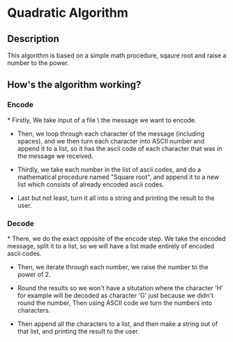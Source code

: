 <h1> Quadratic Algorithm </h1>

<h2> Description </h2>
This algorithm is based on a simple math procedure, sqaure root and raise a number to the power.

<h2>How's the algorithm working?</h2>
<h3> Encode </h3>
 * Firstly, We take input of a file \ the message we want to encode.

 * Then, we loop through each character of the message (including spaces), and we then turn each character into ASCII number and append it to a list, so it has the ascii code of each character that was in the message we received. 

 * Thirdly, we take each number in the list of ascii codes, and do a mathematical procedure named "Square root", and append it to a new list which consists of already encoded ascii codes.

 * Last but not least, turn it all into a string and printing the result to the user. 

<h3> Decode </h3>
 * There, we do the exact opposite of the encode step. We take the encoded message, split it to a list, so we will have a list made entirely of encoded ascii codes.

 * Then, we iterate through each number, we raise the number to the power of 2.

 * Round the results so we won't have a situtation where the character 'H' for example will be decoded as character 'G' just because we didn't round the number, Then using ASCII code we turn the numbers into characters. 
 
 * Then append all the characters to a list, and then make a string out of that list, and printing the result to the user. 
